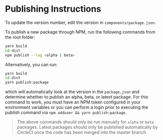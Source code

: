 # Publishing Instructions

To update the version number, edit the version in `components/package.json`. 

To publish a new package through NPM, run the following commands from the root folder: 

```sh
yarn build 
cd dist
npm publish --tag <alpha | beta>
```

Alternatively, you can run:

```sh
yarn build 
cd dist
yarn publish:package
```

which will automatically look at the version in the `package.json` and determine whether to publish an alpha, beta, or latest package. For this command to work, you must have an NPM token configured in your environment variables or you can perform a login prior to executing the publish command via `npm adduser && yarn publish:package`.

> The above commands should only be run manually for `alpha` or `beta` packages. Latest packages should only be published automatically by CircleCI once the code has been merged into the master branch.
